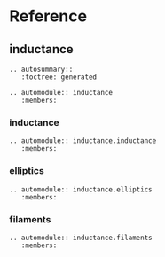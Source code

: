 # Reference

## inductance

```{eval-rst}
.. autosummary::
   :toctree: generated

.. automodule:: inductance
   :members:
```

### inductance

```{eval-rst}
.. automodule:: inductance.inductance
   :members:
```

### elliptics

```{eval-rst}
.. automodule:: inductance.elliptics
   :members:
```

### filaments

```{eval-rst}
.. automodule:: inductance.filaments
   :members:
```
